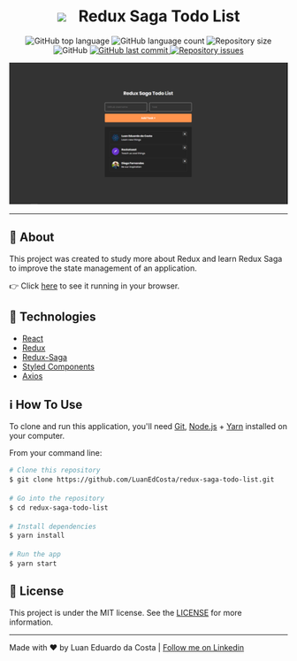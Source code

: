 <h1 style="text-align: center">
  <img src="https://raw.githubusercontent.com/redux-saga/redux-saga/master/logo/0800/Redux-Saga-Logo.png" width="75px">
  <span style="margin-left: 16px">Redux Saga Todo List</span>
</h1>

<p style="text-align: center">
  <img alt="GitHub top language" src="https://img.shields.io/github/languages/top/luanedcosta/redux-saga-todo-list.svg">

  <img alt="GitHub language count" src="https://img.shields.io/github/languages/count/luanedcosta/redux-saga-todo-list.svg">

  <img alt="Repository size" src="https://img.shields.io/github/repo-size/luanedcosta/redux-saga-todo-list.svg">

  <img alt="GitHub" src="https://img.shields.io/github/license/luanedcosta/redux-saga-todo-list.svg">

   <a href="https://github.com/luanedcosta/redux-saga-todo-list/commits/master">
    <img alt="GitHub last commit" src="https://img.shields.io/github/last-commit/luanedcosta/redux-saga-todo-list.svg">
  </a>

  <a href="https://github.com/luanedcosta/redux-saga-todo-list/issues">
    <img alt="Repository issues" src="https://img.shields.io/github/issues/luanedcosta/redux-saga-todo-list.svg">
  </a>
</p>

<div style="text-align: center">
    <img alt="App Screenshot" src="images/screenshot.png">
</div>

---

## :page_with_curl: About

This project was created to study more about Redux and learn Redux Saga to improve the state management of an application.

👉 Click [here](https://luanedcosta.github.io/redux-saga-todo-list/) to see it running in your browser.

## :rocket: Technologies

- [React](https://reactjs.org/)
- [Redux](https://redux.js.org/)
- [Redux-Saga](https://redux-saga.js.org/)
- [Styled Components](https://www.styled-components.com/)
- [Axios](https://github.com/axios/axios)

## :information_source: How To Use

To clone and run this application, you'll need [Git](https://git-scm.com), [Node.js][nodejs] + [Yarn][yarn] installed on your computer.

From your command line:

```bash
# Clone this repository
$ git clone https://github.com/LuanEdCosta/redux-saga-todo-list.git

# Go into the repository
$ cd redux-saga-todo-list

# Install dependencies
$ yarn install

# Run the app
$ yarn start
```

## :memo: License

This project is under the MIT license. See the [LICENSE](https://github.com/LuanEdCosta/redux-saga-todo-list/blob/master/LICENSE) for more information.

---

Made with ♥ by Luan Eduardo da Costa | [Follow me on Linkedin](https://www.linkedin.com/in/luaneducosta/)

[nodejs]: https://nodejs.org/
[yarn]: https://yarnpkg.com/
[vc]: https://code.visualstudio.com/
